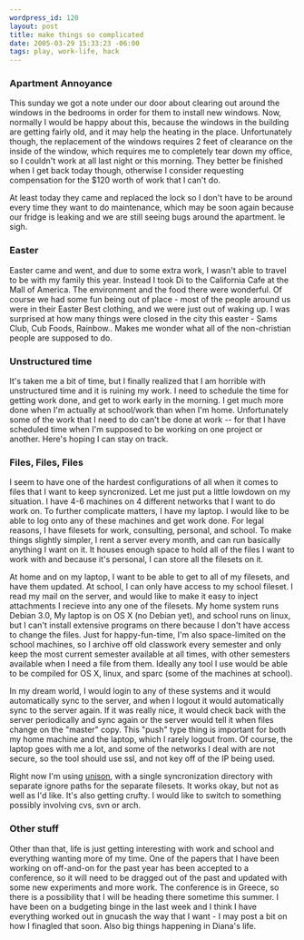 ```yaml
--- 
wordpress_id: 120
layout: post
title: make things so complicated
date: 2005-03-29 15:33:23 -06:00
tags: play, work-life, hack
---
```

<h3>Apartment Annoyance</h3>
This sunday we got a note under our door about clearing out around the windows in the bedrooms in order for them to install new windows.   Now, normally I would be happy about this, because the windows in the building are getting fairly old, and it may help the heating in the place.   Unfortunately though, the replacement of the windows requires 2 feet of clearance on the inside of the window, which requires me to completely tear down my office, so I couldn't work at all last night or this morning.  They better be finished when I get back today though, otherwise I consider requesting compensation for the $120 worth of work that I can't do.

At least today they came and replaced the lock so I don't have to be around every time they want to do maintenance, which may be soon again because our fridge is leaking and we are still seeing bugs around the apartment.  le sigh.
<h3>Easter</h3>
Easter came and went, and due to some extra work, I wasn't able to travel to be with my family this year.  Instead I took Di to the California Cafe at the Mall of America.  The environment and the food there were wonderful.  Of course we had some fun being out of place - most of the people around us were in their Easter Best clothing, and we were just out of waking up.  I was surprised at how many things were closed in the city this easter - Sams Club, Cub Foods, Rainbow..  Makes me wonder what all of the non-christian people are supposed to do.
<h3>Unstructured time</h3>
It's taken me a bit of time, but I finally realized that I am horrible with unstructured time and it is ruining my work.  I need to schedule the time for getting work done, and get to work early in the morning.   I get much more done when I'm actually at school/work than when I'm home.  Unfortunately some of the work that I need to do can't be done at work -- for that I have scheduled time when I'm supposed to be working on one project or another.  Here's hoping I can stay on track.
<h3>Files, Files, Files</h3>
I seem to have one of the hardest configurations of all when it comes to files that I want to keep syncronized.   Let me just put a little lowdown on my situation.   I have 4-6 machines on 4 different networks that I want to do work on.  To further complicate matters, I have my laptop.  I would like to be able to log onto any of these machines and get work done.   For legal reasons, I have filesets for work, consulting, personal, and school.  To make things slightly simpler, I rent a server every month, and can run basically anything I want on it.  It houses enough space to hold all of the files I want to work with and because it's personal, I can store all the filesets on it.

At home and on my laptop, I want to be able to get to all of my filesets, and have them updated.  At school, I can only have access to my school fileset.  I read my mail on the server, and would like to make it easy to inject attachments I recieve into any one of the filesets.  My home system runs Debian 3.0, My laptop is on OS X (no Debian yet), and school runs on linux, but I can't install extensive programs on there because I don't have access to change the files.  Just for happy-fun-time, I'm also space-limited on the school machines, so I archive off old classwork every semester and only keep the most current semester available at all times, with other semesters available when I need a file from them.   Ideally any tool I use would be able to be compiled for OS X, linux, and sparc (some of the machines at school).

In my dream world, I would login to any of these systems and it would automatically sync to the server, and when I logout it would automatically sync to the server again.   If it was really nice, it would check back with the server periodically and sync again or the server would tell it when files change on the "master" copy.  This "push" type thing is important for both my home machine and the laptop, which I rarely logout from.   Of course, the laptop goes with me a lot, and some of the networks I deal with are not secure, so the tool should use ssl, and not key off of the IP being used.

Right now I'm using <a href="http://www.cis.upenn.edu/~bcpierce/unison/">unison</a>, with a single syncronization directory with separate ignore paths for the separate filesets.  It works okay, but not as well as I'd like.  It's also getting crufty.  I would like to switch to something possibly involving cvs, svn or arch.
<h3>Other stuff</h3>
Other than that, life is just getting interesting with work and school and everything wanting more of my time.  One of the papers that I have been working on off-and-on for the past year has been accepted to a conference, so it will need to be dragged out of the past and updated with some new experiments and more work.  The conference is in Greece, so there is a possibility that I will be heading there sometime this summer.  I have been on a budgeting binge in the last week and I think I have everything worked out in gnucash the way that I want - I may post a bit on how I finagled that soon.   Also big things happening in Diana's life.
